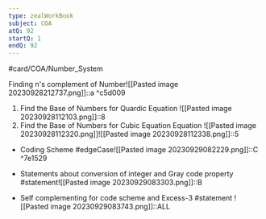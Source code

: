 ```yaml
---
type: zealWorkBook
subject: COA
atQ: 92
startQ: 1
endQ: 92
---
```

#card/COA/Number_System

Finding n's complement of Number![[Pasted image 20230928212737.png]]::a <!--SR:!2023-11-18,17,290-->
 ^c5d009

1. Find the Base of Numbers for Quardic Equation ![[Pasted image 20230928112103.png]]::8 <!--SR:!2023-11-09,9,270-->
2. Find the Base of Numbers for Cubic Equation Equation ![[Pasted image 20230928112320.png]]![[Pasted image 20230928112338.png]]::5 <!--SR:!2023-11-11,11,272-->

- Coding Scheme #edgeCase![[Pasted image 20230929082229.png]]::C ^7e1529 <!--SR:!2023-11-12,12,270-->
- Statements about conversion of integer and Gray code property #statement![[Pasted image 20230929083303.png]]::B <!--SR:!2023-11-12,12,270-->
 
- Self complementing for code scheme and Excess-3 #statement ![[Pasted image 20230929083743.png]]::ALL <!--SR:!2023-11-18,17,292-->
